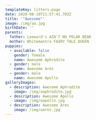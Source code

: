 ```yaml
---
templateKey: litters-page
date: 2020-08-10T21:57:41.703Z
title: '"Awesome"'
image: /img/aa.jpg
birthDate: ''
parents:
  father: Leeward's AIN'T NO POLAR BEAR
  mother: Whitemantra FAIRY TALE QUEEN
puppies:
  - available: false
    gender: female
    name: Awesome Aphrodite
  - gender: male
    name: Awesome Ares
  - gender: male
    name: Awesome Apollo
galleryImages:
  - description: Awesome Aphrodite
    image: /img/aaphrodite.jpg
  - description: Awesome Apollo
    image: /img/aapollo.jpg
  - description: Awesome Ares
    image: /img/aares.jpg
---
```


